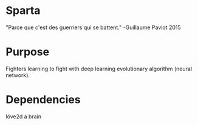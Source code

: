 # Sparta
"Parce que c'est des guerriers qui se battent." -Guillaume Paviot 2015

# Purpose

Fighters learning to fight with deep learning evolutionary algorithm (neural network).

# Dependencies

löve2d
a brain
